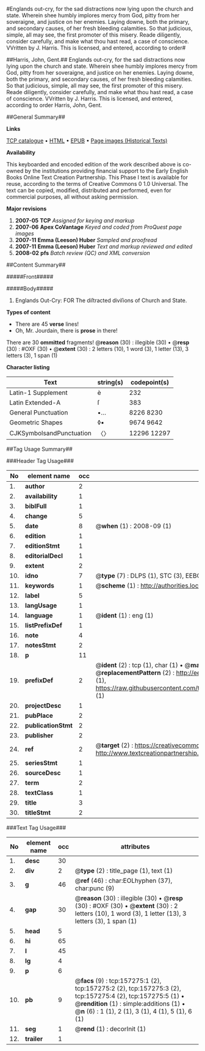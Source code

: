 #Englands out-cry, for the sad distractions now lying upon the church and state. Wherein shee humbly implores mercy from God, pitty from her soveraigne, and justice on her enemies. Laying downe, both the primary, and secondary causes, of her fresh bleeding calamities. So that judicious, simple, all may see, the first promoter of this misery. Reade diligently, consider carefully, and make what thou hast read, a case of conscience. VVritten by J. Harris. This is licensed, and entered, according to order#

##Harris, John, Gent.##
Englands out-cry, for the sad distractions now lying upon the church and state. Wherein shee humbly implores mercy from God, pitty from her soveraigne, and justice on her enemies. Laying downe, both the primary, and secondary causes, of her fresh bleeding calamities. So that judicious, simple, all may see, the first promoter of this misery. Reade diligently, consider carefully, and make what thou hast read, a case of conscience. VVritten by J. Harris. This is licensed, and entered, according to order
Harris, John, Gent.

##General Summary##

**Links**

[TCP catalogue](http://www.ota.ox.ac.uk/tcp/)  • 
[HTML](http://tei.it.ox.ac.uk/tcp/Texts-HTML/free/A87/A87142.html)  • 
[EPUB](http://tei.it.ox.ac.uk/tcp/Texts-EPUB/free/A87/A87142.epub) • 
[Page images (Historical Texts)](https://data.historicaltexts.jisc.ac.uk/view?pubId=eebo-99868858e&pageId=eebo-99868858e-157275-1)

**Availability**

This keyboarded and encoded edition of the
	       work described above is co-owned by the institutions
	       providing financial support to the Early English Books
	       Online Text Creation Partnership. This Phase I text is
	       available for reuse, according to the terms of Creative
	       Commons 0 1.0 Universal. The text can be copied,
	       modified, distributed and performed, even for
	       commercial purposes, all without asking permission.

**Major revisions**

1. __2007-05__ __TCP__ *Assigned for keying and markup*
1. __2007-06__ __Apex CoVantage__ *Keyed and coded from ProQuest page images*
1. __2007-11__ __Emma (Leeson) Huber__ *Sampled and proofread*
1. __2007-11__ __Emma (Leeson) Huber__ *Text and markup reviewed and edited*
1. __2008-02__ __pfs__ *Batch review (QC) and XML conversion*

##Content Summary##

#####Front#####

#####Body#####

1. Englands Out-Cry: FOR The diſtracted diviſions of Church and State.

**Types of content**

  * There are 45 **verse** lines!
  * Oh, Mr. Jourdain, there is **prose** in there!

There are 30 **ommitted** fragments! 
 @__reason__ (30) : illegible (30)  •  @__resp__ (30) : #OXF (30)  •  @__extent__ (30) : 2 letters (10), 1 word (3), 1 letter (13), 3 letters (3), 1 span (1)

**Character listing**


|Text|string(s)|codepoint(s)|
|---|---|---|
|Latin-1 Supplement|è|232|
|Latin Extended-A|ſ|383|
|General Punctuation|•…|8226 8230|
|Geometric Shapes|◊▪|9674 9642|
|CJKSymbolsandPunctuation|〈〉|12296 12297|

##Tag Usage Summary##

###Header Tag Usage###

|No|element name|occ|attributes|
|---|---|---|---|
|1.|__author__|2||
|2.|__availability__|1||
|3.|__biblFull__|1||
|4.|__change__|5||
|5.|__date__|8| @__when__ (1) : 2008-09 (1)|
|6.|__edition__|1||
|7.|__editionStmt__|1||
|8.|__editorialDecl__|1||
|9.|__extent__|2||
|10.|__idno__|7| @__type__ (7) : DLPS (1), STC (3), EEBO-CITATION (1), PROQUEST (1), VID (1)|
|11.|__keywords__|1| @__scheme__ (1) : http://authorities.loc.gov/ (1)|
|12.|__label__|5||
|13.|__langUsage__|1||
|14.|__language__|1| @__ident__ (1) : eng (1)|
|15.|__listPrefixDef__|1||
|16.|__note__|4||
|17.|__notesStmt__|2||
|18.|__p__|11||
|19.|__prefixDef__|2| @__ident__ (2) : tcp (1), char (1)  •  @__matchPattern__ (2) : ([0-9\-]+):([0-9IVX]+) (1), (.+) (1)  •  @__replacementPattern__ (2) : http://eebo.chadwyck.com/downloadtiff?vid=$1&page=$2 (1), https://raw.githubusercontent.com/textcreationpartnership/Texts/master/tcpchars.xml#$1 (1)|
|20.|__projectDesc__|1||
|21.|__pubPlace__|2||
|22.|__publicationStmt__|2||
|23.|__publisher__|2||
|24.|__ref__|2| @__target__ (2) : https://creativecommons.org/publicdomain/zero/1.0/ (1), http://www.textcreationpartnership.org/docs/. (1)|
|25.|__seriesStmt__|1||
|26.|__sourceDesc__|1||
|27.|__term__|2||
|28.|__textClass__|1||
|29.|__title__|3||
|30.|__titleStmt__|2||


###Text Tag Usage###

|No|element name|occ|attributes|
|---|---|---|---|
|1.|__desc__|30||
|2.|__div__|2| @__type__ (2) : title_page (1), text (1)|
|3.|__g__|46| @__ref__ (46) : char:EOLhyphen (37), char:punc (9)|
|4.|__gap__|30| @__reason__ (30) : illegible (30)  •  @__resp__ (30) : #OXF (30)  •  @__extent__ (30) : 2 letters (10), 1 word (3), 1 letter (13), 3 letters (3), 1 span (1)|
|5.|__head__|5||
|6.|__hi__|65||
|7.|__l__|45||
|8.|__lg__|4||
|9.|__p__|6||
|10.|__pb__|9| @__facs__ (9) : tcp:157275:1 (2), tcp:157275:2 (2), tcp:157275:3 (2), tcp:157275:4 (2), tcp:157275:5 (1)  •  @__rendition__ (1) : simple:additions (1)  •  @__n__ (6) : 1 (1), 2 (1), 3 (1), 4 (1), 5 (1), 6 (1)|
|11.|__seg__|1| @__rend__ (1) : decorInit (1)|
|12.|__trailer__|1||
